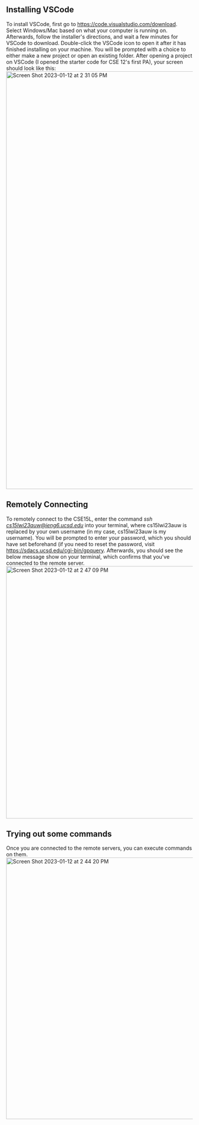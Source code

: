 ## Installing VSCode

To install VSCode, first go to https://code.visualstudio.com/download. Select Windows/Mac based on what your computer is running on. Afterwards, follow the installer's directions, and wait a few minutes for VSCode to download. Double-click the VSCode icon to open it after it has finished installing on your machine. You will be prompted with a choice to either make a new project or open an existing folder. After opening a project on VSCode (I opened the starter code for CSE 12's first PA), your screen should look like this:
<img width="1127" alt="Screen Shot 2023-01-12 at 2 31 05 PM" src="https://user-images.githubusercontent.com/69327109/212196294-8c494886-eb7f-42ff-9aad-a8e8edf5a2aa.png">

## Remotely Connecting

To remotely connect to the CSE15L, enter the command *ssh cs15lwi23auw@ieng6.ucsd.edu* into your terminal, where cs15lwi23auw is replaced by your own username (in my case, cs15lwi23auw is my username). You will be prompted to enter your password, which you should have set beforehand (if you need to reset the password, visit https://sdacs.ucsd.edu/cgi-bin/gpquery. Afterwards, you should see the below message show on your terminal, which confirms that you've connected to the remote server.
<img width="681" alt="Screen Shot 2023-01-12 at 2 47 09 PM" src="https://user-images.githubusercontent.com/69327109/212197592-37d1ee54-4643-4b49-9d06-52eb071f260d.png">

## Trying out some commands

Once you are connected to the remote servers, you can execute commands on them.
<img width="706" alt="Screen Shot 2023-01-12 at 2 44 20 PM" src="https://user-images.githubusercontent.com/69327109/212197305-1b03fe90-4ed8-438a-b78f-046e6e3d8fda.png">
